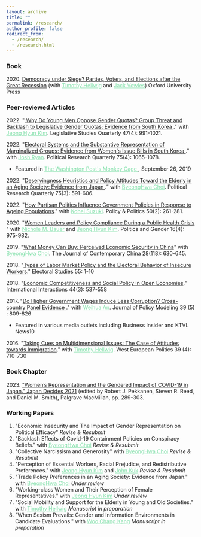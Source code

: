 ```yaml
---
layout: archive
title: ""
permalink: /research/
author_profile: false
redirect_from: 
  - /research/
  - /research.html
---
```


### Book 
<dl>
2020. <a href="https://global.oup.com/academic/product/democracy-under-siege-9780198846208?lang=en&cc=us">Democracy under Siege? Parties, Voters, and Elections after the Great Recession</a> (with <a href="http://mypage.iu.edu/~thellwig/" style="color: #82E0AA">Timothy Hellwig</a> and <a href="http://www.jackvowles.com/Welcome.html" style="color: #82E0AA">Jack Vowles</a>) Oxford University Press
  
</dl>

### Peer-reviewed Articles

<dl>
2022. "<a href="http://doi.org/10.1111/lsq.12371"> Why Do Young Men Oppose Gender Quotas? Group Threat and Backlash to Legislative Gender Quotas: Evidence from South Korea </a>." with <a href="https://jeonghyunkim.com/" style="color: #82E0AA">Jeong Hyun Kim</a>. Legislative Studies Quarterly 47(4): 991-1021. <a href="http://doi.org/10.1111/lsq.12371"><i style="margin-right: 0.5em; color: #82E0AA;" class="fa fa-file-text-o"></i></a> 
</dl>


<dl>
2022. "<a href="https://journals.sagepub.com/doi/10.1177/10659129211028290">Electoral Systems and the Substantive Representation of Marginalized Groups: Evidence from Women's Issue Bills in South Korea </a>." with <a href="https://joshmryan.github.io/" style="color: #82E0AA">Josh Ryan</a>. Political Research Quarterly 75(4): 1065-1078.<a href="https://journals.sagepub.com/doi/10.1177/10659129211028290"><i style="margin-right: 0.5em; color: #82E0AA;" class="fa fa-file-text-o"></i></a> 

<ul><li>Featured in <a href="https://www.washingtonpost.com/politics/2019/09/26/metoo-crusaders-south-korea-want-reform-election-system-plan-could-deliver-more-legislation-womens-issues/?fbclid=IwAR1WjUFb-veiiSlpZCiOPgLVaXhanaiugkwNEfQRtQwPhdTxlqt4q1kl0-Y" style="color: #82E0AA"> The Washington Post's Monkey Cage </a>, September 26, 2019</li></ul>
</dl>

<dl>
 2022. "<a href="https://journals.sagepub.com/doi/full/10.1177/10659129211016061">Deservingness Heuristics and Policy Attitudes Toward the Elderly in an Aging Society: Evidence from Japan </a>.” with <a href="https://sites.google.com/site/byeonghwac/" style="color: #82E0AA">ByeongHwa Choi</a>. Political Research Quarterly 75(3): 591-606.  
</dl>

<dl>
2022. "<a href="https://www.ingentaconnect.com/content/tpp/pap/pre-prints/content-policypold2000118">How Partisan Politics Influence Government Policies in Response to Ageing Populations</a>." with <a href="https://koheisuzuki.weebly.com/" style="color: #82E0AA">Kohei Suzuki</a>. Policy & Politics 50(2): 261-281. <a href="https://www.ingentaconnect.com/content/tpp/pap/pre-prints/content-policypold2000118"><i style="margin-right: 0.5em; color: #82E0AA;" class="fa fa-file-text-o"></i></a> 
</dl>

  
<dl>
2020. "<a href="https://www.cambridge.org/core/journals/politics-and-gender/article/women-leaders-and-policy-compliance-during-a-public-health-crisis/F0C1DD547BF83FF6C729B17AFC127C1A">Women Leaders and Policy Compliance During a Public Health Crisis </a>" with <a href="http://www.nicholebauer.com/" style="color: #82E0AA">Nichole M. Bauer</a> and <a href="https://jeonghyunkim.com/" style="color: #82E0AA">Jeong Hyun Kim</a>. Politics and Gender 16(4): 975-982. <a href="https://www.cambridge.org/core/journals/politics-and-gender/article/women-leaders-and-policy-compliance-during-a-public-health-crisis/F0C1DD547BF83FF6C729B17AFC127C1A"><i style="margin-right: 0.5em; color: #82E0AA;" class="fa fa-file-text-o"></i></a>
</dl>


<dl>
2019. "<a href="https://doi.org/10.1080/10670564.2018.1557950">What Money Can Buy: Perceived Economic Security in China</a>" with <a href="https://sites.google.com/site/byeonghwac/" style="color: #82E0AA">ByeongHwa Choi</a>. The Journal of Contemporary China 28(118): 630-645. <a href="https://doi.org/10.1080/10670564.2018.1557950"><i style="margin-right: 0.5em; color: #82E0AA;" class="fa fa-file-text-o"></i></a> <a href="https://doi.org/10.7910/DVN/8S5IRV"><i style="margin-right: 0.5em; color: #82E0AA;" class="fa fa-database"></i></a> 
</dl>

<dl>
2018. "<a href="https://www.sciencedirect.com/science/article/pii/S0261379418300519">Types of Labor Market Policy and the Electoral Behavior of Insecure Workers</a>." Electoral Studies 55: 1-10 <a href="https://www.dropbox.com/s/z33nr5npqugodnm/Kweon2018_ES_Preprint.pdf?dl=0"><i style="margin-right: 0.5em; color: #82E0AA;" class="fa fa-file-text-o"></i></a> <a href="https://dataverse.harvard.edu/dataset.xhtml?persistentId=doi:10.7910/DVN/ZVB9FG"><i style="margin-right: 0.5em; color: #82E0AA;" class="fa fa-database"></i></a> 
</dl>

<dl>
2018. "<a href="https://www.tandfonline.com/doi/abs/10.1080/03050629.2018.1382489?journalCode=gini20">Economic Competitiveness and Social Policy in Open Economies</a>." International Interactions 44(3): 537-558 <a href="https://www.dropbox.com/s/8g0xemop3qy5ktk/Kweon2018_II_Preprint.pdf?dl=0"><i style="margin-right: 0.5em; color: #82E0AA;" class="fa fa-file-text-o"></i></a>  <a href="https://doi.org/10.7910/DVN/T89DK6"><i style="margin-right: 0.5em; color: #82E0AA;" class="fa fa-database"></i></a> 
</dl>  

<dl>
2017. "<a href="https://www.sciencedirect.com/science/article/pii/S0161893817300194">Do Higher Government Wages Induce Less Corruption? Cross-country Panel Evidence </a>." with <a href="https://sites.google.com/view/weihuaan/home" style="color: #82E0AA">Weihua An</a>. Journal of Policy Modeling 39 (5) : 809-826 <a href="https://www.sciencedirect.com/science/article/pii/S0161893817300194"><i style="margin-right: 0.5em; color: #82E0AA;" class="fa fa-file-text-o"></i></a>  

<ul><li>Featured in various media outlets including Business Insider and KTVL News10</li></ul>
</dl>  

<dl>
2016. "<a href="https://www.tandfonline.com/doi/abs/10.1080/01402382.2015.1136491">Taking Cues on Multidimensional Issues: The Case of Attitudes towards Immigration</a>." with <a href="http://mypage.iu.edu/~thellwig/" style="color: #82E0AA">Timothy Hellwig</a>. West European Politics 39 (4): 710-730 <a href="https://www.dropbox.com/s/p02anx3l7sjrsep/Hellwig%26Kweon2016_WEP.pdf?dl=0"><i style="margin-right: 0.5em; color: #82E0AA;" class="fa fa-file-text-o"></i></a>  <a href="https://www.dropbox.com/s/zf19p7eh7927rxx/Hellwig%26Kweon2016_WEP_SI.pdf?dl=0"><i style="margin-right: 0.5em; color: #82E0AA;" class="fa fa-database"></i></a> 
</dl>  

### Book Chapter
<dl>
2023. <a href="https://link.springer.com/book/10.1007/978-3-031-11324-6">"Women’s Representation and the Gendered Impact of COVID-19 in Japan." Japan Decides 2021</a> (edited by Robert J. Pekkanen, Steven R. Reed, and Daniel M. Smith), Palgrave MacMillan, pp. 289-303.
  
</dl>

### Working Papers



<ol start="1">
  
<li> "Economic Insecurity and The Impact of Gender Representation on Political Efficacy" <i>Revise & Resubmit</i></li>

   <li>"Backlash Effects of Covid-19 Containment Policies on Conspiracy Beliefs." with <a href="https://sites.google.com/site/byeonghwac/" style="color: #82E0AA">ByeongHwa Choi</a> <i>Revise & Resubmit</i></li>
  
   <li>"Collective Narcissism and Generosity" with <a href="https://sites.google.com/site/byeonghwac/" style="color: #82E0AA">ByeongHwa Choi</a> <i>Revise & Resubmit</i></li>
   
  <li>"Perception of Essential Workers, Racial Prejudice, and Redistributive Preferences." with <a href="https://jeonghyunkim.com/" style="color: #82E0AA">Jeong Hyun Kim</a> and <a href="https://jskuk.github.io/" style="color: #82E0AA">John Kuk</a> <i>Revise & Resubmit</i></li>
  
<li>"Trade Policy Preferences in an Aging Society: Evidence from Japan." with <a href="https://sites.google.com/site/byeonghwac/" style="color: #82E0AA">ByeongHwa Choi</a> <i>Under review</i></li>
    
 <li>"Working-class Women and Their Perception of Female Representatives." with <a href="https://jeonghyunkim.com/" style="color: #82E0AA">Jeong Hyun Kim</a> <i>Under review</i></li>
        
 <li>"Social Mobility and Support for the Elderly in Young and Old Societies." with <a href="http://mypage.iu.edu/~thellwig/" style="color: #82E0AA">Timothy Hellwig</a> <i>Manuscript in preparation</i></li>
  
 <li>"When Sexism Prevails: Gender and Information Environments in Candidate Evaluations." with <a href="https://woochangkang.wordpress.com/" style="color: #82E0AA">Woo Chang Kang</a> <i>Manuscript in preparation</i></li>

  
 </ol>





